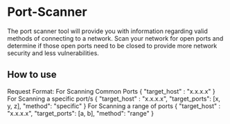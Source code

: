 # Port-Scanner

The port scanner tool will provide you with information regarding valid methods of connecting to a network. Scan your network for open ports and determine if those open ports need to be closed to provide more network security and less vulnerabilities.

## How to use

Request Format: 
    For Scanning Common Ports
    {
      "target_host" : "x.x.x.x"
    }
    For Scanning a specific port/s
    {
      "target_host" : "x.x.x.x",
      "target_ports": [x, y, z],
      "method": "specific"
    }
    For Scanning a range of ports
    {
      "target_host" : "x.x.x.x",
      "target_ports": [a, b],
      "method": "range"
    }
